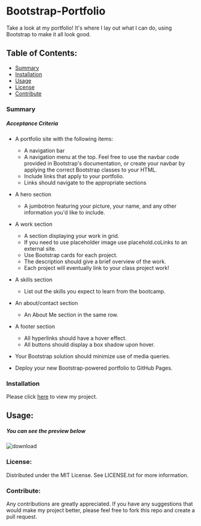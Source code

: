 # Bootstrap-Portfolio

Take a look at my portfolio! It's where I lay out what I can do, using Bootstrap to make it all look good.

## Table of Contents:
* [Summary](#summary)
* [Installation](#installation)
* [Usage](#usage)
* [License](#license)
* [Contribute](#contribute)

### Summary
##### Acceptance Criteria
 * A portfolio site with the following items:
     - A navigation bar
     - A navigation menu at the top. Feel free to use the navbar code provided in Bootstrap's documentation, or create your navbar by applying the correct Bootstrap classes to your HTML.
     - Include links that apply to your portfolio.
     - Links should navigate to the appropriate sections
* A hero section
    - A jumbotron featuring your picture, your name, and any other information you'd like to include.
* A work section
  - A section displaying your work in grid.
  - If you need to use placeholder image use placehold.coLinks to an external site.
  - Use Bootstrap cards for each project.
  - The description should give a brief overview of the work.
  - Each project will eventually link to your class project work!
* A skills section
  - List out the skills you expect to learn from the bootcamp.
* An about/contact section
  - An About Me section in the same row.
* A footer section
  - All hyperlinks should have a hover effect.
  - All buttons should display a box shadow upon hover.
* Your Bootstrap solution should minimize use of media queries.

* Deploy your new Bootstrap-powered portfolio to GitHub Pages.

### Installation

Please click [here](https://borsa8.github.io/Bootstrap-Portfolio) to view my project.

## Usage:
##### You can see the preview below

![download](https://github.com/Borsa8/Bootstrap-Portfolio/assets/129904894/0ab7a29d-856c-4e78-9d90-d3f1d9c83d4c)


### License:
Distributed under the MIT License. See LICENSE.txt for more information.

### Contribute:
Any contributions are greatly appreciated. If you have any suggestions that would make my project better, please feel free to fork this repo and create a pull request.
